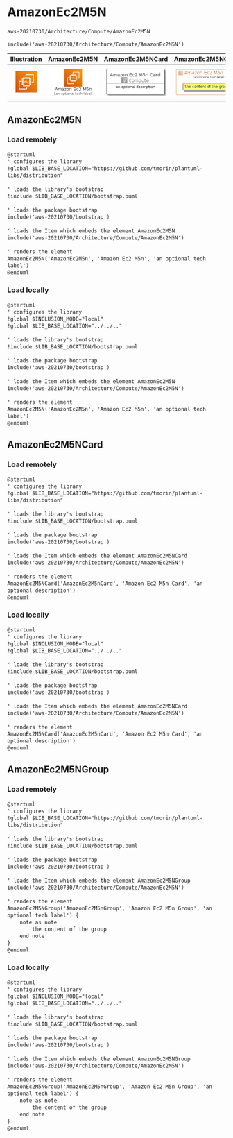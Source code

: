 # AmazonEc2M5N


```text
aws-20210730/Architecture/Compute/AmazonEc2M5N
```

```text
include('aws-20210730/Architecture/Compute/AmazonEc2M5N')
```



| Illustration | AmazonEc2M5N | AmazonEc2M5NCard | AmazonEc2M5NGroup |
| :---: | :---: | :---: | :---: |
| ![illustration for Illustration](../../../aws-20210730/Architecture/Compute/AmazonEc2M5N.png) | ![illustration for AmazonEc2M5N](../../../aws-20210730/Architecture/Compute/AmazonEc2M5N.Local.png) | ![illustration for AmazonEc2M5NCard](../../../aws-20210730/Architecture/Compute/AmazonEc2M5NCard.Local.png) | ![illustration for AmazonEc2M5NGroup](../../../aws-20210730/Architecture/Compute/AmazonEc2M5NGroup.Local.png) |




## AmazonEc2M5N

### Load remotely
```plantuml
@startuml
' configures the library
!global $LIB_BASE_LOCATION="https://github.com/tmorin/plantuml-libs/distribution"

' loads the library's bootstrap
!include $LIB_BASE_LOCATION/bootstrap.puml

' loads the package bootstrap
include('aws-20210730/bootstrap')

' loads the Item which embeds the element AmazonEc2M5N
include('aws-20210730/Architecture/Compute/AmazonEc2M5N')

' renders the element
AmazonEc2M5N('AmazonEc2M5n', 'Amazon Ec2 M5n', 'an optional tech label')
@enduml
```

### Load locally
```plantuml
@startuml
' configures the library
!global $INCLUSION_MODE="local"
!global $LIB_BASE_LOCATION="../../.."

' loads the library's bootstrap
!include $LIB_BASE_LOCATION/bootstrap.puml

' loads the package bootstrap
include('aws-20210730/bootstrap')

' loads the Item which embeds the element AmazonEc2M5N
include('aws-20210730/Architecture/Compute/AmazonEc2M5N')

' renders the element
AmazonEc2M5N('AmazonEc2M5n', 'Amazon Ec2 M5n', 'an optional tech label')
@enduml
```

## AmazonEc2M5NCard

### Load remotely
```plantuml
@startuml
' configures the library
!global $LIB_BASE_LOCATION="https://github.com/tmorin/plantuml-libs/distribution"

' loads the library's bootstrap
!include $LIB_BASE_LOCATION/bootstrap.puml

' loads the package bootstrap
include('aws-20210730/bootstrap')

' loads the Item which embeds the element AmazonEc2M5NCard
include('aws-20210730/Architecture/Compute/AmazonEc2M5N')

' renders the element
AmazonEc2M5NCard('AmazonEc2M5nCard', 'Amazon Ec2 M5n Card', 'an optional description')
@enduml
```

### Load locally
```plantuml
@startuml
' configures the library
!global $INCLUSION_MODE="local"
!global $LIB_BASE_LOCATION="../../.."

' loads the library's bootstrap
!include $LIB_BASE_LOCATION/bootstrap.puml

' loads the package bootstrap
include('aws-20210730/bootstrap')

' loads the Item which embeds the element AmazonEc2M5NCard
include('aws-20210730/Architecture/Compute/AmazonEc2M5N')

' renders the element
AmazonEc2M5NCard('AmazonEc2M5nCard', 'Amazon Ec2 M5n Card', 'an optional description')
@enduml
```

## AmazonEc2M5NGroup

### Load remotely
```plantuml
@startuml
' configures the library
!global $LIB_BASE_LOCATION="https://github.com/tmorin/plantuml-libs/distribution"

' loads the library's bootstrap
!include $LIB_BASE_LOCATION/bootstrap.puml

' loads the package bootstrap
include('aws-20210730/bootstrap')

' loads the Item which embeds the element AmazonEc2M5NGroup
include('aws-20210730/Architecture/Compute/AmazonEc2M5N')

' renders the element
AmazonEc2M5NGroup('AmazonEc2M5nGroup', 'Amazon Ec2 M5n Group', 'an optional tech label') {
    note as note
        the content of the group
    end note
}
@enduml
```

### Load locally
```plantuml
@startuml
' configures the library
!global $INCLUSION_MODE="local"
!global $LIB_BASE_LOCATION="../../.."

' loads the library's bootstrap
!include $LIB_BASE_LOCATION/bootstrap.puml

' loads the package bootstrap
include('aws-20210730/bootstrap')

' loads the Item which embeds the element AmazonEc2M5NGroup
include('aws-20210730/Architecture/Compute/AmazonEc2M5N')

' renders the element
AmazonEc2M5NGroup('AmazonEc2M5nGroup', 'Amazon Ec2 M5n Group', 'an optional tech label') {
    note as note
        the content of the group
    end note
}
@enduml
```

